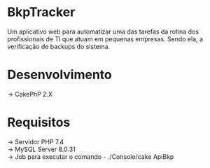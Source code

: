 # BkpTracker

Um aplicativo web para automatizar uma das tarefas da rotina dos
profissionais de TI que atuam em pequenas empresas. Sendo ela, a verificação de
backups do sistema.

# Desenvolvimento
-> CakePhP 2.X <br>

# Requisitos
-> Servidor PHP 7.4 <br>
-> MySQL Server 8.0.31 <br>
-> Job para executar o comando - ./Console/cake ApiBkp


